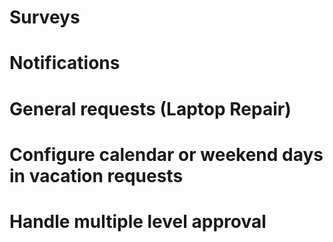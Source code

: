 # Surveys
# Notifications
# General requests (Laptop Repair)
# Configure calendar or weekend days in vacation requests
# Handle multiple level approval
